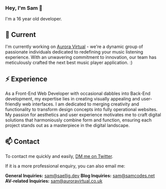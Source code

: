 ### Hey, I'm Sam 👋

I'm a 16 year old developer.

## 🔭 Current

I'm currently working on [Aurora Virtual](https://auroravirtual.co.uk) - we're a dynamic group of passionate individuals dedicated to redefining your music listening experience. With an unwavering commitment to innovation, our team has meticulously crafted the next best music player application. :)

## ⚡️ Experience

As a Front-End Web Developer with occasional dabbles into Back-End development, my expertise lies in creating visually appealing and user-friendly web interfaces. I am dedicated to merging creativity and functionality to transform design concepts into fully operational websites. My passion for aesthetics and user experience motivates me to craft digital solutions that harmoniously combine form and function, ensuring each project stands out as a masterpiece in the digital landscape.

## 📫 Contact

To contact me quickly and easily, [DM me on Twitter](https://twitter.com/samuelaellig).

If it is a more professional enquiry, you can also email me:

**General Inquiries:** sam@saellig.dev
**Blog Inquiries:** sam@samcodes.net
**AV-related Inquiries:** sam@auroravirtual.co.uk
